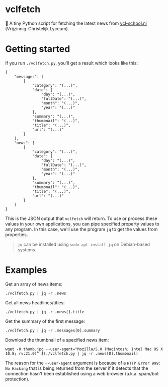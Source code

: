 # vclfetch
🐬 A tiny Python script for fetching the latest news from [vcl-school.nl](https://www.vcl-school.nl/) (Vrijzinnig-Christelijk Lyceum).

# Getting started
If you run `./vclfetch.py`, you'll get a result which looks like this:
```
{
    "messages": [
        {
            "category": "(...)",
            "date": {
                "day": "(...)",
                "fullDate": "(...)",
                "month": "(...)",
                "year": "(...)"
            },
            "summary": "(...)",
            "thumbnail": "(...)",
            "title": "(...)",
            "url": "(...)"
        }
    ],
    "news": [
        {
            "category": "(...)",
            "date": {
                "day": "(...)",
                "fullDate": "(...)",
                "month": "(...)",
                "year": "(...)"
            },
            "summary": "(...)",
            "thumbnail": "(...)",
            "title": "(...)",
            "url": "(...)"
        }
    ]
}
```

This is the JSON output that `vclfetch` will return. To use or process these values in your own applications, you can pipe specified property values to any program. In this case, we'll use the program `jq` to get the values from properties.
> `jq` can be installed using `sudo apt install jq` on Debian-based systems.

# Examples
Get an array of news items:
```
./vclfetch.py | jq -r .news
```

Get all news headlines/titles:
```
./vclfetch.py | jq -r .news[].title
```

Get the summary of the first message:
```
./vclfetch.py | jq -r .messages[0].summary
```

Download the thumbnail of a specified news item:
```
wget -O thumb.jpg --user-agent="Mozilla/5.0 (Macintosh; Intel Mac OS X 10.8; rv:21.0)" $(./vclfetch.py | jq -r .news[0].thumbnail)
```
The reason for the `--user-agent` argument is because of a `HTTP Error 999: No Hacking` that is being returned from the server if it detects that the connection hasn't been established using a web browser (a.k.a. spam/bot protection).
